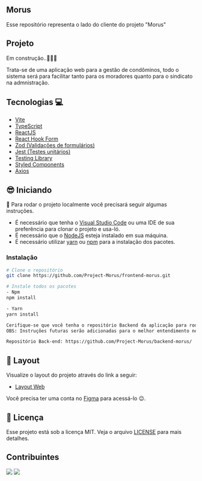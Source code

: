 ## Morus
Esse repositório representa o lado do cliente do projeto "Morus" 

## Projeto
Em construção..🚧👷‍♂️

Trata-se de uma aplicação web para a gestão de condôminos, todo o sistema será para facilitar tanto para os moradores quanto para o sindicato na admnistração.

## Tecnologias 💻
- [Vite](https://vitejs.dev)
- [TypeScript](https://www.typescriptlang.org)
- [ReactJS](https://react.dev)
- [React Hook Form](https://www.react-hook-form.com)
- [Zod (Validações de formulários)](https://zod.dev)
- [Jest (Testes unitários)](https://jestjs.io/pt-BR/)
- [Testing Library](https://testing-library.com)
- [Styled Components](https://styled-components.com)
- [Axios](https://axios-http.com/ptbr/)

## 😎 Iniciando 

📖 Para rodar o projeto localmente você precisará seguir algumas instruções.

- É necessário que tenha o [Visual Studio Code](https://code.visualstudio.com) ou uma IDE de sua preferência para clonar o projeto e usa-ló.
- É necessário que o [NodeJS](https://nodejs.org/en/) esteja instalado em sua máquina.
- É necessário utilizar [yarn](https://classic.yarnpkg.com/en/) ou [npm](https://www.npmjs.com/) para a instalação dos pacotes.

### Instalação
```bash
# Clone o repositório
git clone https://github.com/Project-Morus/frontend-morus.git

# Instale todos os pacotes
- Npm
npm install

- Yarn
yarn install

Cerifique-se que você tenha o repositório Backend da aplicação para rodar em sua máquina.
OBS: Instruções futuras serão adicionadas para o melhor entendimento nesta parte

Repositório Back-end: https://github.com/Project-Morus/backend-morus/
```
## 🔖 Layout

Visualize o layout do projeto através do link a seguir:

- [Layout Web](https://www.figma.com/) 

Você precisa ter uma conta no [Figma](http://figma.com/) para acessá-lo 😉.

## 📝 Licença

Esse projeto está sob a licença MIT. Veja o arquivo [LICENSE](LICENSE) para mais detalhes.

## Contribuintes
<div>
  <img src="https://avatars.githubusercontent.com/larissadantier?size=100" />
  <img src="https://avatars.githubusercontent.com/eduardoangelosimon?size=100" />
</div>
